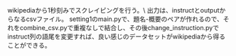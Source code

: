 wikipediaから1秒刻みでスクレイピングを行う。\\
出力は、instructとoutputからなるcsvファイル。
setting1のmain.pyで、題名-概要のペアが作れるので、それをcombine_csv.pyで重複なしで結合し、その後change_instruction.pyでinstruct列の語尾を変更すれば、良い感じのデータセットがwikipediaから得ることができる。

